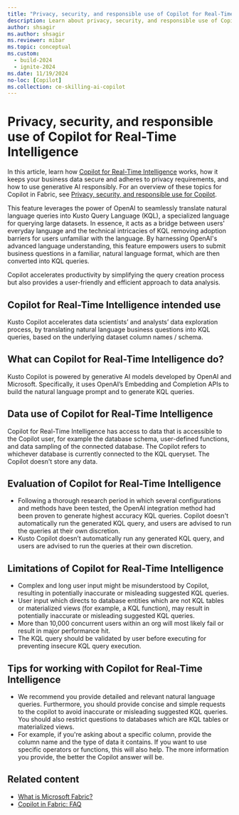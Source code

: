 ```yaml
---
title: "Privacy, security, and responsible use of Copilot for Real-Time Intelligence"
description: Learn about privacy, security, and responsible use of Copilot for Real-Time Intelligence in Microsoft Fabric.
author: shsagir
ms.author: shsagir
ms.reviewer: mibar
ms.topic: conceptual
ms.custom:
  - build-2024
  - ignite-2024
ms.date: 11/19/2024
no-loc: [Copilot]
ms.collection: ce-skilling-ai-copilot
---
```


# Privacy, security, and responsible use of Copilot for Real-Time Intelligence

In this article, learn how [Copilot for Real-Time Intelligence](../fundamentals/copilot-real-time-intelligence.md) works, how it keeps your business data secure and adheres to privacy requirements, and how to use generative AI responsibly. For an overview of these topics for Copilot in Fabric, see [Privacy, security, and responsible use for Copilot](copilot-privacy-security.md).

This feature  leverages the power of OpenAI to seamlessly translate natural language queries into Kusto Query Language (KQL), a specialized language for querying large datasets. In essence, it acts as a bridge between users' everyday language and the technical intricacies of KQL removing adoption barriers for users unfamiliar with the language. By harnessing OpenAI's advanced language understanding, this feature empowers users to submit business questions in a familiar, natural language format, which are then converted into KQL queries.  

Copilot accelerates productivity by simplifying the query creation process but also provides a user-friendly and efficient approach to data analysis. 

## Copilot for Real-Time Intelligence intended use

Kusto Copilot accelerates data scientists’ and analysts’ data exploration process, by translating natural language business questions into KQL queries, based on the underlying dataset column names / schema.

## What can Copilot for Real-Time Intelligence do?

Kusto Copilot is powered by generative AI models developed by OpenAI and Microsoft. Specifically, it uses OpenAI’s Embedding and Completion APIs to build the natural language prompt and to generate KQL queries.

## Data use of Copilot for Real-Time Intelligence

Copilot for Real-Time Intelligence has access to data that is accessible to the Copilot user, for example the database schema, user-defined functions, and data sampling of the connected database. The Copilot refers to whichever database is currently connected to the KQL queryset.  The Copilot doesn't store any data.

## Evaluation of Copilot for Real-Time Intelligence

* Following a thorough research period in which several configurations and methods have been tested, the OpenAI integration method had been proven to generate highest accuracy KQL queries. Copilot doesn't automatically run the generated KQL query, and users are advised to run the queries at their own discretion.
* Kusto Copilot doesn’t automatically run any generated KQL query, and users are advised to run the queries at their own discretion.

## Limitations of Copilot for Real-Time Intelligence

* Complex and long user input might be misunderstood by Copilot, resulting in potentially inaccurate or misleading suggested KQL queries.
* User input which directs to database entities which are not KQL tables or materialized views (for example, a KQL function), may result in potentially inaccurate or misleading suggested KQL queries.
* More than 10,000 concurrent users within an org will most likely fail or result in major performance hit.  
* The KQL query should be validated by user before executing for preventing insecure KQL query execution.

## Tips for working with Copilot for Real-Time Intelligence

* We recommend you provide detailed and relevant natural language queries. Furthermore, you should provide concise and simple requests to the copilot to avoid inaccurate or misleading suggested KQL queries. You should also restrict questions to databases which are KQL tables or materialized views.
* For example, if you're asking about a specific column, provide the column name and the type of data it contains. If you want to use specific operators or functions, this will also help. The more information you provide, the better the Copilot answer will be. 

## Related content

* [What is Microsoft Fabric?](../fundamentals/microsoft-fabric-overview.md)
* [Copilot in Fabric: FAQ](copilot-faq-fabric.yml)
